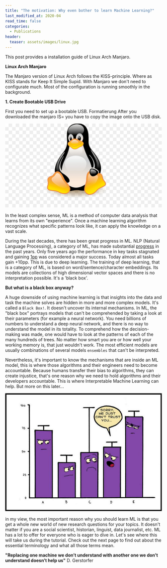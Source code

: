 ```yaml
---
title: "The motivation: Why even bother to learn Machine Learning?"
last_modified_at: 2020-04
read_time: false
categories:
  - Publications
header:
  teaser: assets/images/linux.jpg
---
```



This post provides a installation guide of Linux Arch Manjaro.


**Linux Arch Manjaro**

The Manjaro version of Linux Arch follows the KISS-principle. Where as KISS stands for Keep It Simple Supid. With Manjaro we don't need to configurate much. Most of the configuration is running smoothly in the background.

**1. Create Bootable USB Drive**

First you need to set up a bootable USB. Formatierung After you downloaded the manjaro IS= you have to copy the image onto the USB disk.




![Linux](https://github.com/nashtash/learn_ml/blob/master/assets/images/linux.jpg?raw=true)


In the least complex sense, ML is a method of computer data analysis that learns from its own "experience". Once a machine learning algorithm recognizes what specific patterns look like, it can apply the knowledge on a vast scale.

During the last decades, there has been great progress in ML. NLP (Natural Language Processing), a category of ML, has made substantial [progress](https://ruder.io/tracking-progress-nlp/) in the past years.
Only five years ago the performance in key tasks stagnated and gaining [1pp](https://en.wikipedia.org/wiki/PP_(complexity)) was considered a major success. Today almost all tasks gain +10pp. This is due to deep learning. The training of deep learning, that is a category of ML, is based on word/sentence/character embeddings. Its models are collections of high dimensional vector spaces and there is no interpretation possible. It's a 'black box'.

**But what is a black box anyway?** 

A huge downside of using machine learning is that insights into the data and task the machine solves are hidden in more and more complex models. It's called a `Black Box!`. It doesn't uncover its internal mechanisms. In ML, the "black box" portrays models that can't be comprehended by taking a look at their parameters (for example a neural network). You need billions of numbers to understand a deep neural network, and there is no way to understand the model in its totality.
To comprehend how the decision-making was made, one would have to look at the patterns of each of the many hundreds of trees. No matter how smart you are or how well your working memory is, that just wouldn't work. The most efficient models are usually combinations of several models `ensembles` that can't be interpreted.

Nevertheless, it's important to know the mechanisms that are inside an ML model, this is where those algorithms and their engineers need to become accountable. Because humans transfer their bias to algorithms, they can create injustice, that's one reason why we need to hold algorithms and their developers accountable. This is where Interpretable Machine Learning can help. But more on this later...

![The Black Box](https://github.com/nashtash/learn_ml/blob/master/assets/blog/2019_11_01/P1WaO.png?raw=true)

in my view, the most important reason why you should learn ML is that you get a whole new world of new research questions for your topics. It doesn't matter if you are a social scientist, historian, linguist, data journalist, etc. ML has a lot to offer for everyone who is eager to dive in. Let's see where this will take us during the tutorial.
Check out the next page to find out about the essential terminology and what all those terms mean.

**"Replacing one machine we don’t understand with another one we don’t understand doesn’t help us"**
D. Gerstorfer
